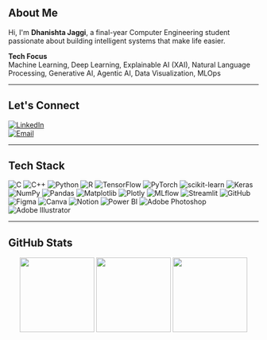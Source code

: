 ## About Me

Hi, I'm **Dhanishta Jaggi**, a final-year Computer Engineering student passionate about building intelligent systems that make life easier.

**Tech Focus**  
Machine Learning, Deep Learning, Explainable AI (XAI), Natural Language Processing, Generative AI, Agentic AI, Data Visualization, MLOps

---

## Let's Connect

[![LinkedIn](https://img.shields.io/badge/LinkedIn-0A66C2?style=flat&logo=linkedin&logoColor=white)](https://linkedin.com/in/dhanishta-jaggi)  
[![Email](https://img.shields.io/badge/Email-D14836?style=flat&logo=gmail&logoColor=white)](mailto:dhanishtajaggi@gmail.com)

---

## Tech Stack

![C](https://img.shields.io/badge/C-444C56?style=flat&logo=c&logoColor=white)
![C++](https://img.shields.io/badge/C++-444C56?style=flat&logo=c%2B%2B&logoColor=white)
![Python](https://img.shields.io/badge/Python-444C56?style=flat&logo=python&logoColor=white)
![R](https://img.shields.io/badge/R-444C56?style=flat&logo=r&logoColor=white)
![TensorFlow](https://img.shields.io/badge/TensorFlow-444C56?style=flat&logo=tensorflow&logoColor=white)
![PyTorch](https://img.shields.io/badge/PyTorch-444C56?style=flat&logo=pytorch&logoColor=white)
![scikit-learn](https://img.shields.io/badge/scikit--learn-444C56?style=flat&logo=scikit-learn&logoColor=white)
![Keras](https://img.shields.io/badge/Keras-444C56?style=flat&logo=keras&logoColor=white)
![NumPy](https://img.shields.io/badge/NumPy-444C56?style=flat&logo=numpy&logoColor=white)
![Pandas](https://img.shields.io/badge/Pandas-444C56?style=flat&logo=pandas&logoColor=white)
![Matplotlib](https://img.shields.io/badge/Matplotlib-444C56?style=flat&logo=matplotlib&logoColor=white)
![Plotly](https://img.shields.io/badge/Plotly-444C56?style=flat&logo=plotly&logoColor=white)
![MLflow](https://img.shields.io/badge/MLflow-444C56?style=flat&logo=mlflow&logoColor=white)
![Streamlit](https://img.shields.io/badge/Streamlit-444C56?style=flat&logo=streamlit&logoColor=white)
![GitHub](https://img.shields.io/badge/GitHub-444C56?style=flat&logo=github&logoColor=white)
![Figma](https://img.shields.io/badge/Figma-444C56?style=flat&logo=figma&logoColor=white)
![Canva](https://img.shields.io/badge/Canva-444C56?style=flat&logo=canva&logoColor=white)
![Notion](https://img.shields.io/badge/Notion-444C56?style=flat&logo=notion&logoColor=white)
![Power BI](https://img.shields.io/badge/Power%20BI-444C56?style=flat&logo=powerbi&logoColor=white)
![Adobe Photoshop](https://img.shields.io/badge/Photoshop-444C56?style=flat&logo=adobe%20photoshop&logoColor=white)
![Adobe Illustrator](https://img.shields.io/badge/Illustrator-444C56?style=flat&logo=adobe%20illustrator&logoColor=white)

---

## GitHub Stats

<p align="center">
  <img src="https://github-readme-stats.vercel.app/api?username=dhaniishta&theme=github_dark&hide_border=false&include_all_commits=true&count_private=false" height="150"/>
  <img src="https://nirzak-streak-stats.vercel.app/?user=dhaniishta&theme=github_dark&hide_border=false" height="150"/>
  <img src="https://github-readme-stats.vercel.app/api/top-langs/?username=dhaniishta&theme=github_dark&hide_border=false&layout=compact" height="150"/>
</p>

